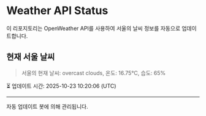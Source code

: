 
# Weather API Status

이 리포지토리는 OpenWeather API를 사용하여 서울의 날씨 정보를 자동으로 업데이트합니다.

## 현재 서울 날씨
> 서울의 현재 날씨: overcast clouds, 온도: 16.75°C, 습도: 65%

⏳ 업데이트 시간: 2025-10-23 10:20:06 (UTC)

---
자동 업데이트 봇에 의해 관리됩니다.

